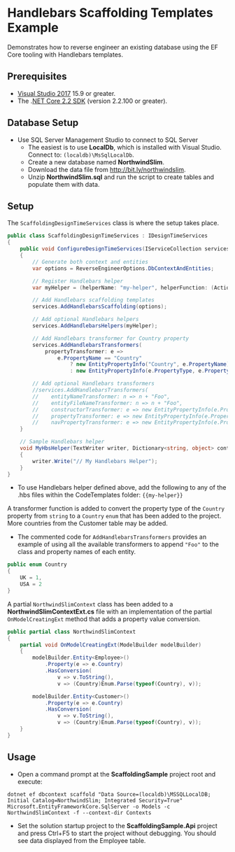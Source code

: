 ﻿# Handlebars Scaffolding Templates Example

Demonstrates how to reverse engineer an existing database using the EF Core tooling with Handlebars templates.

## Prerequisites

- [Visual Studio 2017](https://www.visualstudio.com/downloads/) 15.9 or greater.
- The .[NET Core 2.2 SDK](https://www.microsoft.com/net/download/core) (version 2.2.100 or greater).

## Database Setup

- Use SQL Server Management Studio to connect to SQL Server
    - The easiest is to use **LocalDb**, which is installed with Visual Studio.  
    Connect to: `(localdb)\MsSqlLocalDb`.
    - Create a new database named **NorthwindSlim**.
    - Download the data file from <http://bit.ly/northwindslim>.
    - Unzip **NorthwindSlim.sql** and run the script to create tables and populate them with data.

## Setup

The `ScaffoldingDesignTimeServices` class is where the setup takes place.

```csharp
public class ScaffoldingDesignTimeServices : IDesignTimeServices
{
    public void ConfigureDesignTimeServices(IServiceCollection services)
    {
        // Generate both context and entities
        var options = ReverseEngineerOptions.DbContextAndEntities;

        // Register Handlebars helper
        var myHelper = (helperName: "my-helper", helperFunction: (Action<TextWriter, Dictionary<string, object>, object[]>) MyHbsHelper);

        // Add Handlebars scaffolding templates
        services.AddHandlebarsScaffolding(options);

        // Add optional Handlebars helpers
        services.AddHandlebarsHelpers(myHelper);

        // Add Handlebars transformer for Country property
        services.AddHandlebarsTransformers(
            propertyTransformer: e =>
                e.PropertyName == "Country"
                    ? new EntityPropertyInfo("Country", e.PropertyName)
                    : new EntityPropertyInfo(e.PropertyType, e.PropertyName));

        // Add optional Handlebars transformers
        //services.AddHandlebarsTransformers(
        //    entityNameTransformer: n => n + "Foo",
        //    entityFileNameTransformer: n => n + "Foo",
        //    constructorTransformer: e => new EntityPropertyInfo(e.PropertyType + "Foo", e.PropertyName + "Foo"),
        //    propertyTransformer: e => new EntityPropertyInfo(e.PropertyType, e.PropertyName + "Foo"),
        //    navPropertyTransformer: e => new EntityPropertyInfo(e.PropertyType + "Foo", e.PropertyName + "Foo"));
    }

    // Sample Handlebars helper
    void MyHbsHelper(TextWriter writer, Dictionary<string, object> context, object[] parameters)
    {
        writer.Write("// My Handlebars Helper");
    }
}
```
- To use Handlebars helper defined above, add the following to any of the .hbs files within the CodeTemplates folder: `{{my-helper}}`

A transformer function is added to convert the property type of the `Country` property from `string` to a `Country` `enum` that has been added to the project. More countries from the Customer table may be added.
- The commented code for `AddHandlebarsTransformers` provides an example of using all the available transformers to append `"Foo"` to the class and property names of each entity.

```csharp
public enum Country
{
    UK = 1,
    USA = 2
}
```

A partial `NorthwindSlimContext` class has been added to a **NorthwindSlimContextExt.cs** file with an implementation of the partial `OnModelCreatingExt` method that adds a property value conversion.

```csharp
public partial class NorthwindSlimContext
{
    partial void OnModelCreatingExt(ModelBuilder modelBuilder)
    {
        modelBuilder.Entity<Employee>()
            .Property(e => e.Country)
            .HasConversion(
                v => v.ToString(),
                v => (Country)Enum.Parse(typeof(Country), v));

        modelBuilder.Entity<Customer>()
            .Property(e => e.Country)
            .HasConversion(
                v => v.ToString(),
                v => (Country)Enum.Parse(typeof(Country), v));
    }
}
```

## Usage

- Open a command prompt at the **ScaffoldingSample** project root and execute:

```
dotnet ef dbcontext scaffold "Data Source=(localdb)\MSSQLLocalDB; Initial Catalog=NorthwindSlim; Integrated Security=True" Microsoft.EntityFrameworkCore.SqlServer -o Models -c NorthwindSlimContext -f --context-dir Contexts
```
- Set the solution startup project to the **ScaffoldingSample.Api** project and press Ctrl+F5 to start the project without debugging. You should see data displayed from the Employee table.